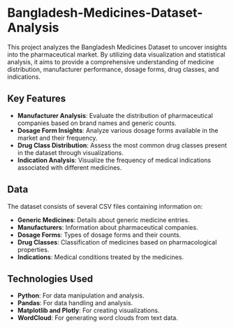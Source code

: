 # Bangladesh-Medicines-Dataset-Analysis
This project analyzes the Bangladesh Medicines Dataset to uncover insights into the pharmaceutical market. By utilizing data visualization and statistical analysis, it aims to provide a comprehensive understanding of medicine distribution, manufacturer performance, dosage forms, drug classes, and indications. 

## Key Features
- **Manufacturer Analysis**: Evaluate the distribution of pharmaceutical companies based on brand names and generic counts.
- **Dosage Form Insights**: Analyze various dosage forms available in the market and their frequency.
- **Drug Class Distribution**: Assess the most common drug classes present in the dataset through visualizations.
- **Indication Analysis**: Visualize the frequency of medical indications associated with different medicines.

## Data
The dataset consists of several CSV files containing information on:

- **Generic Medicines**: Details about generic medicine entries.
- **Manufacturers**: Information about pharmaceutical companies.
- **Dosage Forms**: Types of dosage forms and their counts.
- **Drug Classes**: Classification of medicines based on pharmacological properties.
- **Indications**: Medical conditions treated by the medicines.

## Technologies Used
- **Python**: For data manipulation and analysis.
- **Pandas**: For data handling and analysis.
- **Matplotlib and Plotly**: For creating visualizations.
- **WordCloud**: For generating word clouds from text data.
